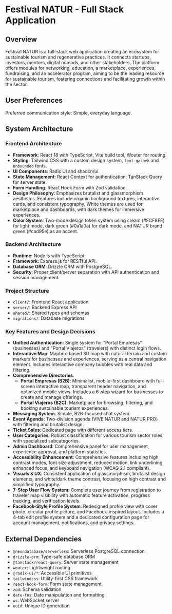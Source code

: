 # Festival NATUR - Full Stack Application

## Overview
Festival NATUR is a full-stack web application creating an ecosystem for sustainable tourism and regenerative practices. It connects startups, investors, mentors, digital nomads, and other stakeholders. The platform offers modules for networking, education, a marketplace, experiences, fundraising, and an accelerator program, aiming to be the leading resource for sustainable tourism, fostering connections and facilitating growth within the sector.

## User Preferences
Preferred communication style: Simple, everyday language.

## System Architecture

### Frontend Architecture
- **Framework**: React 18 with TypeScript, Vite build tool, Wouter for routing.
- **Styling**: Tailwind CSS with a custom design system, `font-gasoek` and `Unbounded` fonts.
- **UI Components**: Radix UI and shadcn/ui.
- **State Management**: React Context for authentication, TanStack Query for server state.
- **Form Handling**: React Hook Form with Zod validation.
- **Design Philosophy**: Emphasizes brutalist and glassmorphism aesthetics. Features include organic background textures, interactive cards, and consistent typography. White themes are used for marketplace and dashboards, with dark themes for immersive experiences.
- **Color System**: Two-mode design token system using cream (#FCF8EE) for light mode, dark green (#0a1a0a) for dark mode, and NATUR brand green (#cad95e) as an accent.

### Backend Architecture
- **Runtime**: Node.js with TypeScript.
- **Framework**: Express.js for RESTful API.
- **Database ORM**: Drizzle ORM with PostgreSQL.
- **Security**: Proper client/server separation with API authentication and session management.

### Project Structure
- `client/`: Frontend React application
- `server/`: Backend Express API
- `shared/`: Shared types and schemas
- `migrations/`: Database migrations

### Key Features and Design Decisions
- **Unified Authentication**: Single system for "Portal Empresas" (businesses) and "Portal Viajeros" (travelers) with distinct login flows.
- **Interactive Map**: Mapbox-based 3D map with natural terrain and custom markers for businesses and experiences, serving as a central navigation element. Includes interactive company bubbles with real data and filtering.
- **Comprehensive Directories**:
    - **Portal Empresas (B2B)**: Minimalist, mobile-first dashboard with full-screen interactive map, transparent header navigation, and optimized mobile views. Includes a 6-step wizard for businesses to create and manage offerings.
    - **Portal Viajeros (B2C)**: Marketplace for browsing, filtering, and booking sustainable tourism experiences.
- **Messaging System**: Simple, B2B-focused chat system.
- **Event Agenda**: Two-division agenda (VIVE NATUR and NATUR PRO) with filtering and brutalist design.
- **Ticket Sales**: Dedicated page with different access tiers.
- **User Categories**: Robust classification for various tourism sector roles with specialized subcategories.
- **Admin Dashboard**: Comprehensive panel for user management, experience approval, and platform statistics.
- **Accessibility Enhancement**: Comprehensive features including high contrast modes, font size adjustment, reduced motion, link underlining, enhanced focus, and keyboard navigation (WCAG 2.1 compliant).
- **Visuals & UX**: Consistent application of glassmorphism, brutalist design elements, and white/dark theme contrast, focusing on high contrast and simplified typography.
- **7-Step User Flow System**: Complete user journey from registration to traveler map visibility with automatic feature activation, progress tracking, and verification levels.
- **Facebook-Style Profile System**: Redesigned profile view with cover photo, circular profile picture, and Facebook-inspired layout. Includes a 4-tab edit profile system and a dedicated configuration page for account management, notifications, and privacy settings.

## External Dependencies

- `@neondatabase/serverless`: Serverless PostgreSQL connection
- `drizzle-orm`: Type-safe database ORM
- `@tanstack/react-query`: Server state management
- `wouter`: Lightweight routing
- `@radix-ui/*`: Accessible UI primitives
- `tailwindcss`: Utility-first CSS framework
- `react-hook-form`: Form state management
- `zod`: Schema validation
- `date-fns`: Date manipulation and formatting
- `ws`: WebSocket server
- `uuid`: Unique ID generation